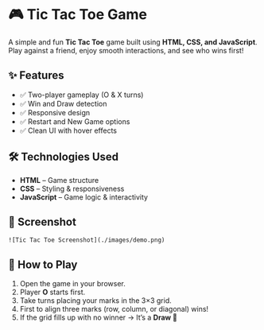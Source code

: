 # 🎮 Tic Tac Toe Game

A simple and fun **Tic Tac Toe** game built using **HTML, CSS, and JavaScript**.  
Play against a friend, enjoy smooth interactions, and see who wins first!  

## ✨ Features
- ✅ Two-player gameplay (O & X turns)
- ✅ Win and Draw detection
- ✅ Responsive design
- ✅ Restart and New Game options
- ✅ Clean UI with hover effects

## 🛠️ Technologies Used
- **HTML** – Game structure  
- **CSS** – Styling & responsiveness  
- **JavaScript** – Game logic & interactivity  

## 📸 Screenshot
`![Tic Tac Toe Screenshot](./images/demo.png)`

## 🚀 How to Play
1. Open the game in your browser.  
2. Player **O** starts first.  
3. Take turns placing your marks in the 3×3 grid.  
4. First to align three marks (row, column, or diagonal) wins!  
5. If the grid fills up with no winner → It’s a **Draw 🤝**  
